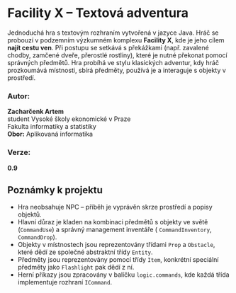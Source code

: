 # Facility X – Textová adventura

Jednoduchá hra s textovým rozhraním vytvořená v jazyce Java. Hráč se probouzí v podzemním výzkumném komplexu **Facility
X**, kde je jeho cílem **najít cestu ven**. Při postupu se setkává s překážkami (např. zavalené chodby, zamčené dveře,
přerostlé rostliny), které je nutné překonat pomocí správných předmětů. Hra probíhá ve stylu klasických adventur, kdy
hráč prozkoumává místnosti, sbírá předměty, používá je a interaguje s objekty v prostředí.

### Autor:

**Zacharčenk Artem**  
student Vysoké školy ekonomické v Praze  
Fakulta informatiky a statistiky  
**Obor:** Aplikovaná informatika

### Verze:

**0.9**

## Poznámky k projektu

- Hra neobsahuje NPC – příběh je vyprávěn skrze prostředí a popisy objektů.
- Hlavní důraz je kladen na kombinaci předmětů s objekty ve světě (`CommandUse`) a správný management inventáře (
  `CommandInventory`, `CommandDrop`).
- Objekty v místnostech jsou reprezentovány třídami `Prop` a `Obstacle`, které dědí ze společné abstraktní třídy
  `Entity`.
- Předměty jsou reprezentovány pomocí třídy `Item`, konkrétní speciální předměty jako `Flashlight` pak dědí z ní.
- Herní příkazy jsou zpracovány v balíčku `logic.commands`, kde každá třída implementuje rozhraní `ICommand`.
